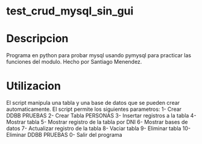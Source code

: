 # test_crud_mysql_sin_gui

# Descripcion
Programa en python para probar mysql usando pymysql para practicar las funciones del modulo.
Hecho por Santiago Menendez.

# Utilizacion
El script manipula una tabla y una base de datos que se pueden crear automaticamente. 
El script permite los siguientes parametros:
1- Crear DDBB PRUEBAS
2- Crear Tabla PERSONAS
3- Insertar registros a la tabla
4- Mostrar tabla
5- Mostrar registro de la tabla por DNI
6- Mostrar bases de datos
7- Actualizar registro de la tabla
8- Vaciar tabla
9- Eliminar tabla
10- Eliminar DDBB PRUEBAS
0- Salir del programa
